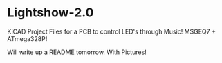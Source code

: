 # Lightshow-2.0
KiCAD Project Files for a PCB to control LED's through Music! MSGEQ7 + ATmega328P!

Will write up a README tomorrow. With Pictures!
